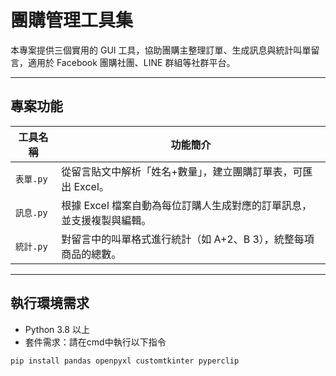 # 團購管理工具集

本專案提供三個實用的 GUI 工具，協助團購主整理訂單、生成訊息與統計叫單留言，適用於 Facebook 團購社團、LINE 群組等社群平台。

---

## 專案功能

| 工具名稱       | 功能簡介 |
|----------------|----------|
| `表單.py`     | 從留言貼文中解析「姓名+數量」，建立團購訂單表，可匯出 Excel。 |
| `訊息.py`     | 根據 Excel 檔案自動為每位訂購人生成對應的訂單訊息，並支援複製與編輯。 |
| `統計.py`     | 對留言中的叫單格式進行統計（如 A+2、B 3），統整每項商品的總數。 |

---

## 執行環境需求

- Python 3.8 以上
- 套件需求：請在cmd中執行以下指令

```bash
pip install pandas openpyxl customtkinter pyperclip
